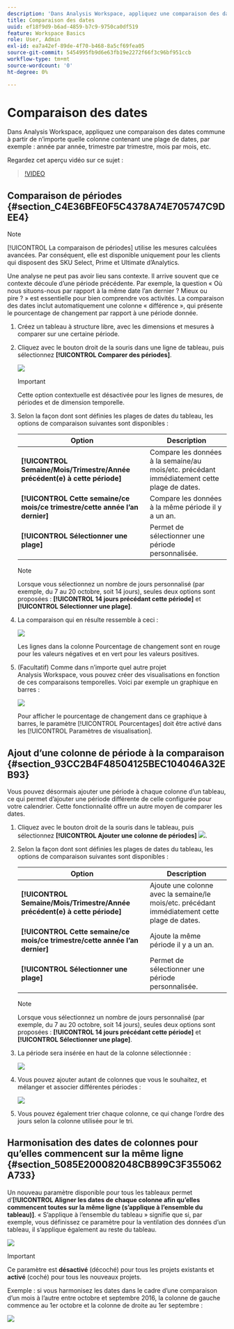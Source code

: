```yaml
---
description: 'Dans Analysis Workspace, appliquez une comparaison des dates commune à partir de n’importe quelle colonne contenant une période, par exemple : année par année, trimestre par trimestre, mois par mois, etc.'
title: Comparaison des dates
uuid: ef18f9d9-b6ad-4859-b7c9-9750ca0df519
feature: Workspace Basics
role: User, Admin
exl-id: ea7a42ef-89de-4f70-b468-8a5cf69fea05
source-git-commit: 5454995fb9d6e63fb19e2272f66f3c96bf951ccb
workflow-type: tm+mt
source-wordcount: '0'
ht-degree: 0%

---
```


# Comparaison des dates

Dans Analysis Workspace, appliquez une comparaison des dates commune à partir de n’importe quelle colonne contenant une plage de dates, par exemple : année par année, trimestre par trimestre, mois par mois, etc.

Regardez cet aperçu vidéo sur ce sujet :

>[!VIDEO](https://video.tv.adobe.com/v/30753/?quality=12)

## Comparaison de périodes {#section_C4E36BFE0F5C4378A74E705747C9DEE4}

>[!NOTE]
>[!UICONTROL La comparaison de périodes] utilise les mesures calculées avancées. Par conséquent, elle est disponible uniquement pour les clients qui disposent des SKU Select, Prime et Ultimate d’Analytics.

Une analyse ne peut pas avoir lieu sans contexte. Il arrive souvent que ce contexte découle d’une période précédente. Par exemple, la question « Où nous situons-nous par rapport à la même date l’an dernier ? Mieux ou pire ? » est essentielle pour bien comprendre vos activités. La comparaison des dates inclut automatiquement une colonne « différence », qui présente le pourcentage de changement par rapport à une période donnée.

1. Créez un tableau à structure libre, avec les dimensions et mesures à comparer sur une certaine période.
1. Cliquez avec le bouton droit de la souris dans une ligne de tableau, puis sélectionnez **[!UICONTROL Comparer des périodes]**.

   ![](assets/compare-time.png)

   >[!IMPORTANT]
   >
   >Cette option contextuelle est désactivée pour les lignes de mesures, de périodes et de dimension temporelle.

1. Selon la façon dont sont définies les plages de dates du tableau, les options de comparaison suivantes sont disponibles :

   | Option | Description |
   |---|---|
   | **[!UICONTROL Semaine/Mois/Trimestre/Année précédent(e) à cette période]** | Compare les données à la semaine/au mois/etc. précédant immédiatement cette plage de dates. |
   | **[!UICONTROL Cette semaine/ce mois/ce trimestre/cette année l’an dernier]** | Compare les données à la même période il y a un an. |
   | **[!UICONTROL Sélectionner une plage]** | Permet de sélectionner une période personnalisée. |

   >[!NOTE]
   >
   >Lorsque vous sélectionnez un nombre de jours personnalisé (par exemple, du 7 au 20 octobre, soit 14 jours), seules deux options sont proposées : **[!UICONTROL 14 jours précédant cette période]** et **[!UICONTROL Sélectionner une plage]**.

1. La comparaison qui en résulte ressemble à ceci :

   ![](assets/compare-time-result.png)

   Les lignes dans la colonne Pourcentage de changement sont en rouge pour les valeurs négatives et en vert pour les valeurs positives.

1. (Facultatif) Comme dans n’importe quel autre projet Analysis Workspace, vous pouvez créer des visualisations en fonction de ces comparaisons temporelles. Voici par exemple un graphique en barres :

   ![](assets/compare-time-barchart.png)

   Pour afficher le pourcentage de changement dans ce graphique à barres, le paramètre [!UICONTROL Pourcentages] doit être activé dans les [!UICONTROL Paramètres de visualisation].

## Ajout d’une colonne de période à la comparaison {#section_93CC2B4F48504125BEC104046A32EB93}

Vous pouvez désormais ajouter une période à chaque colonne d’un tableau, ce qui permet d’ajouter une période différente de celle configurée pour votre calendrier. Cette fonctionnalité offre un autre moyen de comparer les dates.

1. Cliquez avec le bouton droit de la souris dans le tableau, puis sélectionnez **[!UICONTROL Ajouter une colonne de périodes]** ![](assets/add-time-period-column.png).

1. Selon la façon dont sont définies les plages de dates du tableau, les options de comparaison suivantes sont disponibles :

   | Option | Description |
   |---|---|
   | **[!UICONTROL Semaine/Mois/Trimestre/Année précédent(e) à cette période]** | Ajoute une colonne avec la semaine/le mois/etc. précédant immédiatement cette plage de dates. |
   | **[!UICONTROL Cette semaine/ce mois/ce trimestre/cette année l’an dernier]** | Ajoute la même période il y a un an. |
   | **[!UICONTROL Sélectionner une plage]** | Permet de sélectionner une période personnalisée. |

   >[!NOTE]
   >
   >Lorsque vous sélectionnez un nombre de jours personnalisé (par exemple, du 7 au 20 octobre, soit 14 jours), seules deux options sont proposées : **[!UICONTROL 14 jours précédant cette période]** et **[!UICONTROL Sélectionner une plage]**.

1. La période sera insérée en haut de la colonne sélectionnée :

   ![](assets/add-time-period-column2.png)

1. Vous pouvez ajouter autant de colonnes que vous le souhaitez, et mélanger et associer différentes périodes :

   ![](assets/add-time-period-column4.png)

1. Vous pouvez également trier chaque colonne, ce qui change l’ordre des jours selon la colonne utilisée pour le tri.

## Harmonisation des dates de colonnes pour qu’elles commencent sur la même ligne {#section_5085E200082048CB899C3F355062A733}

Un nouveau paramètre disponible pour tous les tableaux permet d’**[!UICONTROL Aligner les dates de chaque colonne afin qu’elles commencent toutes sur la même ligne (s’applique à l’ensemble du tableau)]**. « S’applique à l’ensemble du tableau » signifie que si, par exemple, vous définissez ce paramètre pour la ventilation des données d’un tableau, il s’applique également au reste du tableau.

![](assets/date-comparison-setting.png)

>[!IMPORTANT]
>
>Ce paramètre est **désactivé** (décoché) pour tous les projets existants et **activé** (coché) pour tous les nouveaux projets.

Exemple : si vous harmonisez les dates dans le cadre d’une comparaison d’un mois à l’autre entre octobre et septembre 2016, la colonne de gauche commence au 1er octobre et la colonne de droite au 1er septembre :

![](assets/add-time-period-column3.png)

<!-- 

<p>See Jonny Moon's email from November 3. </p>

 -->
